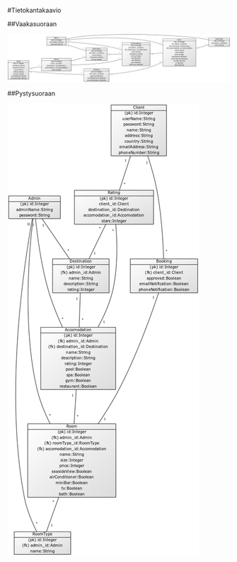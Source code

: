 #Tietokantakaavio

##Vaakasuoraan

![Tietokantakaavio](https://github.com/heidihas/Kaukokaipuu/blob/master/documentation/tietokantakaavio.jpg)

##Pystysuoraan

![Tietokantakaavio_down](https://github.com/heidihas/Kaukokaipuu/blob/master/documentation/tietokantakaavio_down.jpg)
